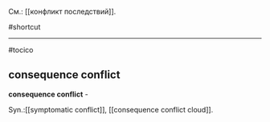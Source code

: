 См.: [[конфликт последствий]].

#shortcut




<hr/>

#tocico

## consequence conflict

<b>consequence conflict</b> - 


Syn.:[[symptomatic conflict]], [[consequence conflict cloud]]. 



